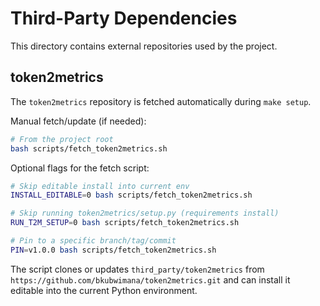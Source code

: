 # Third-Party Dependencies

This directory contains external repositories used by the project.

## token2metrics

The `token2metrics` repository is fetched automatically during `make setup`.

Manual fetch/update (if needed):

```bash
# From the project root
bash scripts/fetch_token2metrics.sh
```

Optional flags for the fetch script:

```bash
# Skip editable install into current env
INSTALL_EDITABLE=0 bash scripts/fetch_token2metrics.sh

# Skip running token2metrics/setup.py (requirements install)
RUN_T2M_SETUP=0 bash scripts/fetch_token2metrics.sh

# Pin to a specific branch/tag/commit
PIN=v1.0.0 bash scripts/fetch_token2metrics.sh
```

The script clones or updates `third_party/token2metrics` from `https://github.com/bkubwimana/token2metrics.git` and can install it editable into the current Python environment.


